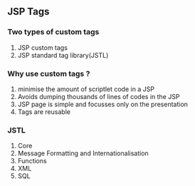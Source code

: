 ## JSP Tags


### Two types of custom tags
1. JSP custom tags
2. JSP standard tag library(JSTL)

### Why use custom tags ?

1. minimise the amount of scriptlet code in a JSP
2. Avoids dumping thousands of lines of codes in the JSP
3. JSP page is simple and focusses only on the presentation
4. Tags are reusable

### JSTL

1. Core
2. Message Formatting and Internationalisation
3. Functions
4. XML
5. SQL

